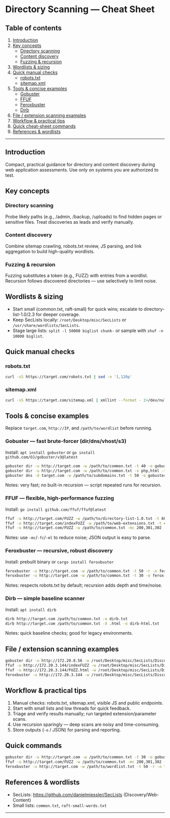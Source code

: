 # Directory Scanning — Cheat Sheet

## Table of contents
1. [Introduction](#introduction)
2. [Key concepts](#key-concepts)
   - [Directory scanning](#directory-scanning)
   - [Content discovery](#content-discovery)
   - [Fuzzing & recursion](#fuzzing--recursion)
3. [Wordlists & sizing](#wordlists--sizing)
4. [Quick manual checks](#quick-manual-checks)
   - [robots.txt](#robotstxt)
   - [sitemap.xml](#sitemapxml)
5. [Tools & concise examples](#tools--concise-examples)
   - [Gobuster](#gobuster)
   - [FFUF](#ffuf)
   - [Feroxbuster](#feroxbuster)
   - [Dirb](#dirb)
6. [File / extension scanning examples](#file--extension-scanning-examples)
7. [Workflow & practical tips](#workflow--practical-tips)
8. [Quick cheat-sheet commands](#quick-cheat-sheet-commands)
9. [References & wordlists](#references--wordlists)

---

## Introduction

Compact, practical guidance for directory and content discovery during web application assessments. Use only on systems you are authorized to test.

## Key concepts

### Directory scanning

Probe likely paths (e.g., /admin, /backup, /uploads) to find hidden pages or sensitive files. Treat discoveries as leads and verify manually.

### Content discovery

Combine sitemap crawling, robots.txt review, JS parsing, and link aggregation to build high-quality wordlists.

### Fuzzing & recursion

Fuzzing substitutes a token (e.g., FUZZ) with entries from a wordlist. Recursion follows discovered directories — use selectively to limit noise.

## Wordlists & sizing
- Start small (common.txt, raft-small) for quick wins; escalate to directory-list-1.0/2.3 for deeper coverage.
- Keep SecLists locally: `/root/Desktop/misc/SecLists` or `/usr/share/wordlists/SecLists`.
- Stage large lists: `split -l 50000 biglist chunk-` or sample with `shuf -n 10000 biglist`.

## Quick manual checks

### robots.txt

```bash
curl -sS https://target.com/robots.txt | sed -n '1,120p'
```

### sitemap.xml

```bash
curl -sS https://target.com/sitemap.xml | xmllint --format - 2>/dev/null | sed -n '1,120p'
```

## Tools & concise examples

Replace `target.com`, `http://IP`, and `/path/to/wordlist` before running.

### Gobuster — fast brute-forcer (dir/dns/vhost/s3)

Install: `apt install gobuster` or `go install github.com/OJ/gobuster/v3@latest`

```bash
gobuster dir -u http://target.com -w /path/to/common.txt -t 40 -o gobuster-dir.txt
gobuster dir -u http://target.com -w /path/to/common.txt -x php,html -t 40 -o gobuster-files.txt
gobuster dns -d target.com -w /path/to/subdomains.txt -t 50 -o gobuster-dns.txt
```

Notes: very fast; no built-in recursion — script repeated runs for recursion.

### FFUF — flexible, high-performance fuzzing

Install: `go install github.com/ffuf/ffuf@latest`

```bash
ffuf -u http://target.com/FUZZ -w /path/to/directory-list-1.0.txt -t 60 -o ffuf-dir.json -of json
ffuf -u http://target.com/indexFUZZ -w /path/to/web-extensions.txt -t 40 -o ffuf-ext.json
ffuf -u http://target.com/FUZZ -w /path/to/common.txt -mc 200,301,302 -fc 404 -t 80
```

Notes: use `-mc`/`-fc`/`-ml` to reduce noise; JSON output is easy to parse.

### Feroxbuster — recursive, robust discovery

Install: prebuilt binary or `cargo install feroxbuster`

```bash
feroxbuster -u http://target.com -w /path/to/common.txt -t 50 -r -o ferox.json
feroxbuster -u http://target.com -w /path/to/common.txt -t 30 -o ferox-quick.txt
```

Notes: respects robots.txt by default; recursion adds depth and time/noise.

### Dirb — simple baseline scanner

Install: `apt install dirb`

```bash
dirb http://target.com /path/to/common.txt -o dirb.txt
dirb http://target.com /path/to/common.txt -X .html -o dirb-html.txt
```

Notes: quick baseline checks; good for legacy environments.

## File / extension scanning examples

```bash
gobuster dir -u http://172.20.8.56 -w /root/Desktop/misc/SecLists/Discovery/Web-Content/common.txt -x php -t 30 -o gobuster-php.txt
ffuf -u http://172.20.3.144/indexFUZZ -w /root/Desktop/misc/SecLists/Discovery/Web-Content/web-extensions.txt -t 40 -o ffuf-index.json
ffuf -u http://172.20.3.144/FUZZ.html -w /root/Desktop/misc/SecLists/Discovery/Web-Content/common.txt -t 40 -v
feroxbuster -u http://172.20.3.144 -w /root/Desktop/misc/SecLists/Discovery/Web-Content/common.txt -t 40 -r -o ferox-recursive.txt
```

## Workflow & practical tips

1. Manual checks: robots.txt, sitemap.xml, visible JS and public endpoints.
2. Start with small lists and low threads for quick feedback.
3. Triage and verify results manually; run targeted extension/parameter scans.
4. Use recursion sparingly — deep scans are noisy and time-consuming.
5. Store outputs (`-o` / JSON) for parsing and reporting.

## Quick commands

```bash
gobuster dir -u http://target.com -w /path/to/common.txt -t 30 -o gobuster-quick.txt
ffuf -u http://target.com/FUZZ -w /path/to/common.txt -mc 200,301,302 -t 60 -o ffuf-quick.json
feroxbuster -u http://target.com -w /path/to/wordlist.txt -t 50 -r -o ferox-deep.txt
```

## References & wordlists
- SecLists: https://github.com/danielmiessler/SecLists (Discovery/Web-Content)
- Small lists: `common.txt`, `raft-small-words.txt`

---


